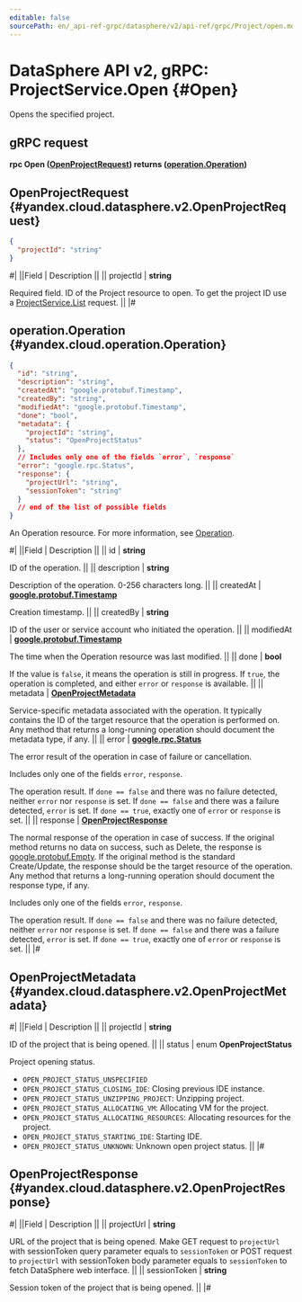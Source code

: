```yaml
---
editable: false
sourcePath: en/_api-ref-grpc/datasphere/v2/api-ref/grpc/Project/open.md
---
```


# DataSphere API v2, gRPC: ProjectService.Open {#Open}

Opens the specified project.

## gRPC request

**rpc Open ([OpenProjectRequest](#yandex.cloud.datasphere.v2.OpenProjectRequest)) returns ([operation.Operation](#yandex.cloud.operation.Operation))**

## OpenProjectRequest {#yandex.cloud.datasphere.v2.OpenProjectRequest}

```json
{
  "projectId": "string"
}
```

#|
||Field | Description ||
|| projectId | **string**

Required field. ID of the Project resource to open.
To get the project ID use a [ProjectService.List](/docs/datasphere/api-ref/v2/grpc/Project/list#List) request. ||
|#

## operation.Operation {#yandex.cloud.operation.Operation}

```json
{
  "id": "string",
  "description": "string",
  "createdAt": "google.protobuf.Timestamp",
  "createdBy": "string",
  "modifiedAt": "google.protobuf.Timestamp",
  "done": "bool",
  "metadata": {
    "projectId": "string",
    "status": "OpenProjectStatus"
  },
  // Includes only one of the fields `error`, `response`
  "error": "google.rpc.Status",
  "response": {
    "projectUrl": "string",
    "sessionToken": "string"
  }
  // end of the list of possible fields
}
```

An Operation resource. For more information, see [Operation](/docs/api-design-guide/concepts/operation).

#|
||Field | Description ||
|| id | **string**

ID of the operation. ||
|| description | **string**

Description of the operation. 0-256 characters long. ||
|| createdAt | **[google.protobuf.Timestamp](https://developers.google.com/protocol-buffers/docs/reference/google.protobuf#timestamp)**

Creation timestamp. ||
|| createdBy | **string**

ID of the user or service account who initiated the operation. ||
|| modifiedAt | **[google.protobuf.Timestamp](https://developers.google.com/protocol-buffers/docs/reference/google.protobuf#timestamp)**

The time when the Operation resource was last modified. ||
|| done | **bool**

If the value is `false`, it means the operation is still in progress.
If `true`, the operation is completed, and either `error` or `response` is available. ||
|| metadata | **[OpenProjectMetadata](#yandex.cloud.datasphere.v2.OpenProjectMetadata)**

Service-specific metadata associated with the operation.
It typically contains the ID of the target resource that the operation is performed on.
Any method that returns a long-running operation should document the metadata type, if any. ||
|| error | **[google.rpc.Status](https://cloud.google.com/tasks/docs/reference/rpc/google.rpc#status)**

The error result of the operation in case of failure or cancellation.

Includes only one of the fields `error`, `response`.

The operation result.
If `done == false` and there was no failure detected, neither `error` nor `response` is set.
If `done == false` and there was a failure detected, `error` is set.
If `done == true`, exactly one of `error` or `response` is set. ||
|| response | **[OpenProjectResponse](#yandex.cloud.datasphere.v2.OpenProjectResponse)**

The normal response of the operation in case of success.
If the original method returns no data on success, such as Delete,
the response is [google.protobuf.Empty](https://developers.google.com/protocol-buffers/docs/reference/google.protobuf#google.protobuf.Empty).
If the original method is the standard Create/Update,
the response should be the target resource of the operation.
Any method that returns a long-running operation should document the response type, if any.

Includes only one of the fields `error`, `response`.

The operation result.
If `done == false` and there was no failure detected, neither `error` nor `response` is set.
If `done == false` and there was a failure detected, `error` is set.
If `done == true`, exactly one of `error` or `response` is set. ||
|#

## OpenProjectMetadata {#yandex.cloud.datasphere.v2.OpenProjectMetadata}

#|
||Field | Description ||
|| projectId | **string**

ID of the project that is being opened. ||
|| status | enum **OpenProjectStatus**

Project opening status.

- `OPEN_PROJECT_STATUS_UNSPECIFIED`
- `OPEN_PROJECT_STATUS_CLOSING_IDE`: Closing previous IDE instance.
- `OPEN_PROJECT_STATUS_UNZIPPING_PROJECT`: Unzipping project.
- `OPEN_PROJECT_STATUS_ALLOCATING_VM`: Allocating VM for the project.
- `OPEN_PROJECT_STATUS_ALLOCATING_RESOURCES`: Allocating resources for the project.
- `OPEN_PROJECT_STATUS_STARTING_IDE`: Starting IDE.
- `OPEN_PROJECT_STATUS_UNKNOWN`: Unknown open project status. ||
|#

## OpenProjectResponse {#yandex.cloud.datasphere.v2.OpenProjectResponse}

#|
||Field | Description ||
|| projectUrl | **string**

URL of the project that is being opened.
Make GET request to `projectUrl` with sessionToken query parameter equals to `sessionToken`
or POST request to `projectUrl` with sessionToken body parameter equals to `sessionToken`
to fetch DataSphere web interface. ||
|| sessionToken | **string**

Session token of the project that is being opened. ||
|#